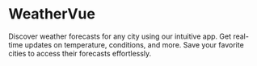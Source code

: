 # WeatherVue
Discover weather forecasts for any city using our intuitive app. Get real-time updates on temperature, conditions, and more. Save your favorite cities to access their forecasts effortlessly.
